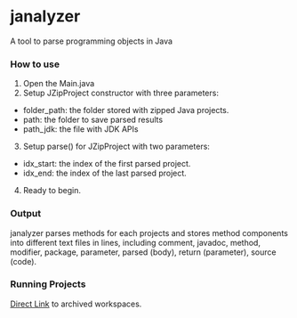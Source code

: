 # janalyzer
A tool to parse programming objects in Java

### How to use
1. Open the Main.java
2. Setup JZipProject constructor with three parameters: 
- folder_path: the folder stored with zipped Java projects.
- path: the folder to save parsed results
- path_jdk: the file with JDK APIs
3. Setup parse() for JZipProject with two parameters:
- idx_start: the index of the first parsed project.
- idx_end: the index of the last parsed project.
4. Ready to begin.

### Output
janalyzer parses methods for each projects and stores method components into different text files in lines, including comment, javadoc, method, modifier, package, parameter, parsed (body), return (parameter), source (code).

### Running Projects
[Direct Link](https://pan.baidu.com/s/1bodsLE-l1pd_8PUWDdn33w) to archived workspaces. 
